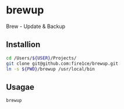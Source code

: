 # brewup

Brew - Update &amp; Backup

## Installion

```bash
cd /Users/${USER}/Projects/
git clone git@github.com:fire1ce/brewup.git
ln -s ${PWD}/brewup /usr/local/bin
```

## Usagae

```bash
brewup
```
